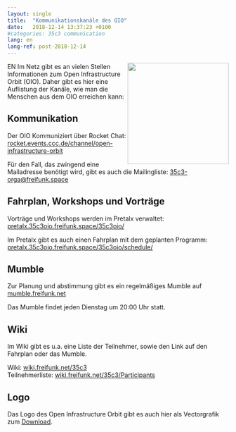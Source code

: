 ```yaml
---
layout: single
title:  "Kommunikationskanäle des OIO"
date:   2018-12-14 13:37:23 +0100
#categories: 35c3 communication
lang: en
lang-ref: post-2018-12-14
---
```

EN
<img src="/images/OIO-badge.svg" width="230px" style="float:right;" />
Im Netz gibt es an vielen Stellen Informationen zum Open Infrastructure Orbit (OIO).
Daher gibt es hier eine Auflistung der Kanäle, wie man die Menschen aus dem OIO erreichen kann:

 Kommunikation
---------------

Der OIO Kommuniziert über Rocket Chat:
[rocket.events.ccc.de/channel/open-infrastructure-orbit](https://rocket.events.ccc.de/channel/open-infrastructure-orbit)

Für den Fall, das zwingend eine Mailadresse benötigt wird, gibt es auch die Mailingliste: [35c3-orga@freifunk.space](https://lists.freifunk.net/mailman/listinfo/35c3-orga-freifunk.net)


 Fahrplan, Workshops und Vorträge
----------------------------------

Vorträge und Workshops werden im Pretalx verwaltet: [pretalx.35c3oio.freifunk.space/35c3oio/](https://pretalx.35c3oio.freifunk.space/35c3oio/)

Im Pretalx gibt es auch einen Fahrplan mit dem geplanten Programm: [pretalx.35c3oio.freifunk.space/35c3oio/schedule/](https://pretalx.35c3oio.freifunk.space/35c3oio/schedule/)


 Mumble
--------

Zur Planung und abstimmung gibt es ein regelmäßiges Mumble auf [mumble.freifunk.net](https://mumble.freifunk.net)

Das Mumble findet jeden Dienstag um 20:00 Uhr statt.

 Wiki
------

Im Wiki gibt es u.a. eine Liste der Teilnehmer, sowie den Link auf den Fahrplan oder das Mumble.

Wiki: [wiki.freifunk.net/35c3](https://wiki.freifunk.net/35c3)<br/>
Teilnehmerliste: [wiki.freifunk.net/35c3/Participants](https://wiki.freifunk.net/35c3/Participants)

 Logo
-----
Das Logo des Open Infrastructure Orbit gibt es auch hier als Vectorgrafik zum <a href="/images/OIO-badge.svg" download>Download</a>.
